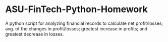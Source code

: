 # ASU-FinTech-Python-Homework
A python script for analyzing financial records to calculate net profit/losses; avg. of the changes in profit/losses; greatest increase in profits; and greatest decrease in losses.
